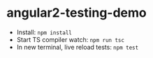 # angular2-testing-demo

* Install: `npm install`
* Start TS compiler watch: `npm run tsc`
* In new terminal, live reload tests: `npm test`
